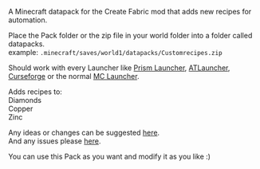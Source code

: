 A Minecraft datapack for the Create Fabric mod that adds new recipes for automation.

Place the Pack folder or the zip file in your world folder into a folder called datapacks.  <br /> 
example: `.minecraft/saves/world1/datapacks/Customrecipes.zip` <br /> 

Should work with every Launcher like [Prism Launcher](https://prismlauncher.org), [ATLauncher](https://atlauncher.com), [Curseforge](https://www.curseforge.com/download/app) or the normal [MC Launcher](https://www.minecraft.net).

Adds recipes to: <br /> 
Diamonds <br /> 
Copper <br /> 
Zinc

Any ideas or changes can be suggested [here](https://github.com/Farmer-Markus/CreateCustomrecipes/pulls). <br /> 
And any issues please [here](https://github.com/Farmer-Markus/CreateCustomrecipes/issues).

You can use this Pack as you want and modify it as you like :)
